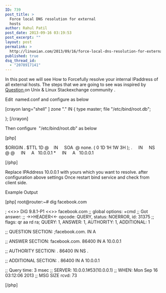 ```yaml
---
ID: 739
post_title: >
  Force local DNS resolution for external
  hosts
author: Rahul Patil
post_date: 2013-09-16 03:19:53
post_excerpt: ""
layout: post
permalink: >
  http://linuxian.com/2013/09/16/force-local-dns-resolution-for-external-hosts/
published: true
dsq_thread_id:
  - "2078917141"
---
```

In this post we will see How to Forcefully resolve your internal IPaddress of all external hosts. The steps that we are going to see was inspired by <a href="http://unix.stackexchange.com/questions/87812/force-local-dns-resolution-for-external-hosts/87818#87818">Question </a>on Unix &amp; Linux Stackexchange community .

Edit  named.conf and configure as below

[crayon lang="shell" ]
zone "." IN {
type master;
file "/etc/bind/root.db";

};
[/crayon]

Then configure  "/etc/bind/root.db" as below

[php]

$ORIGIN .
$TTL 1D
@     IN     SOA  @ none. ( 0 1D 1H 1W 3H );
.     IN     NS   @
@     IN     A   10.0.0.1
*     IN     A   10.0.0.1

[/php]

Replace IPAddress 10.0.0.1 with yours which you want to resolve. after configuration above settings Once restart bind service and check from client side.

Example Output

[php]
root@router:~# dig facebook.com

; &lt;&lt;&gt;&gt; DiG 9.8.1-P1 &lt;&lt;&gt;&gt; facebook.com
;; global options: +cmd
;; Got answer:
;; -&gt;&gt;HEADER&lt;&lt;- opcode: QUERY, status: NOERROR, id: 31375
;; flags: qr aa rd ra; QUERY: 1, ANSWER: 1, AUTHORITY: 1, ADDITIONAL: 1

;; QUESTION SECTION:
;facebook.com.                  IN      A

;; ANSWER SECTION:
facebook.com.           86400   IN      A       10.0.0.1

;; AUTHORITY SECTION:
.                       86400   IN      NS      .

;; ADDITIONAL SECTION:
.                       86400   IN      A       10.0.0.1

;; Query time: 3 msec
;; SERVER: 10.0.0.1#53(10.0.0.1)
;; WHEN: Mon Sep 16 03:12:06 2013
;; MSG SIZE  rcvd: 73

[/php]